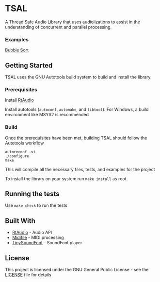 # TSAL

A Thread Safe Audio Library that uses audiolizations to assist in the understanding of concurrent and parallel processing.

### Examples

[Bubble Sort](https://raw.githubusercontent.com/Calvin-CS/TSAL/master/recordings/bubble_sort.mp3)

## Getting Started

TSAL uses the GNU Autotools build system to build and install the library.

### Prerequisites

Install [RtAudio](https://github.com/thestk/rtaudio)

Install autotools (`autoconf`, `automake`, and `libtool`). For Windows, a build environment like MSYS2 is recommended

### Build

Once the prerequisites have been met, building TSAL should follow the Autotools workflow

```console
autoreconf -vi
./configure
make
```

This will compile all the necessary files, tests, and examples for the project

To install the library on your system run `make install` as root.

## Running the tests

Use `make check` to run the tests

## Built With

* [RtAudio](https://github.com/thestk/rtaudio) - Audio API
* [Midifile](https://github.com/craigsapp/midifile) - MIDI processing
* [TinySoundFont](https://github.com/schellingb/TinySoundFont) - SoundFont player
  
## License

This project is licensed under the GNU General Public License - see the [LICENSE](LICENSE) file for details

